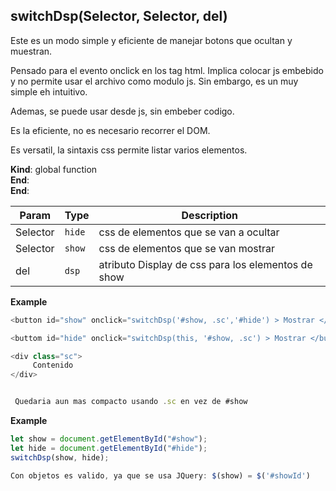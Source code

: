 <a name="switchDsp"></a>

## switchDsp(Selector, Selector, del)
Este es un modo simple y eficiente de manejar botons que ocultan y muestran.Pensado para el evento onclick en los tag html. Implica colocar js embebido y nopermite usar el archivo como modulo js. Sin embargo, es un muy simple eh intuitivo.Ademas, se puede usar desde js, sin embeber codigo.Es la eficiente, no es necesario recorrer el DOM.Es versatil, la sintaxis css permite listar varios elementos.

**Kind**: global function  
**End**:   
**End**:   

| Param | Type | Description |
| --- | --- | --- |
| Selector | <code>hide</code> | css de elementos que se van a ocultar |
| Selector | <code>show</code> | css de elementos que se van mostrar |
| del | <code>dsp</code> | atributo Display de css para los elementos de show |

**Example**  
```js
<button id="show" onclick="switchDsp('#show, .sc','#hide') > Mostrar </button><buttom id="hide" onclick="switchDsp(this, '#show, .sc') > Mostrar </button><div class="sc">      Contenido </div> Quedaria aun mas compacto usando .sc en vez de #show
```
**Example**  
```js
let show = document.getElementById("#show");let hide = document.getElementById("#hide");switchDsp(show, hide);Con objetos es valido, ya que se usa JQuery: $(show) = $('#showId')
```
